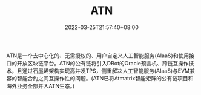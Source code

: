 ﻿---
weight: 
title: "ATN"
description: "ATN是一个去中心化的、无需授权的、用户自定义人工智能服务(AIaaS)和使用接口的开放区块链平台"
date: 2022-03-25T21:57:40+08:00
lastmod: 2022-03-25T16:45:40+08:00
draft: false
authors: ["Metabd"]
featuredImage: "atn.webp"
link: ""
tags: ["数字代币","ATN"]
categories: ["navigation"]
navigation: ["数字代币"]
lightgallery: true
toc: true
pinned: false
recommend: false
recommend1: false
---
ATN是一个去中心化的、无需授权的、用户自定义人工智能服务(AIaaS)和使用接口的开放区块链平台。ATN的公有链将引入DBot的Oracle预言机、跨链互操作技术，且通过石墨烯架构实现高并发TPS，侧重解决人工智能服务(AIaaS)与EVM兼容的智能合约之间互操作性的问题。(ATN已将Atmatrix智能矩阵的公有链项目和海外业务全部并入ATN生态。)
